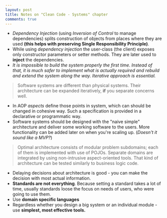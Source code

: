 ```yaml
---
layout: post
title: Notes on "Clean Code - Systems" chapter
comments: true
---
```


  * _Dependency Injection_ (using _Inversion of Control_ to manage dependencies) splits construction of objects from places where they are used **(this helps with preserving Single Responsibility Principle)**.
  * While using _dependency injection_ the user-class (the client) exposes only constructor parameters or setter methods. They are later used to **inject** the dependencies.
  * _It is impossible to build the system properly the first time. Instead of that, it is much safer to implement what is actually required and rebuild and extend the system along the way. Iterative approach is essential._

  > Software systems are different than physical systems. Their architecture can be expanded iteratively, **if** you separate concerns well.

  * In AOP _aspects_ define those points in system, which can should be changed in cohesive way. Such a specification is provided in a declarative or programmatic way.
  * Software systems should be designed with the "naive simple" architecture and deliver some working software to the users. More functionality can be added later on when you're scaling up. (_Doesn't it sound like a MVP?_)

  > Optimal architecture consists of modular problem subdomains; each of them is implemented with use of POJOs. Separate domains are integrated by using non-intrusive aspect-oriented tools. That kind of architecture can be tested similarly to business logic code.

  * Delaying decisions about architecture is good - you can make the decision with most actual information.
  * **Standards are not everything**. Because setting a standard takes a lot of time, usually standards loose the focus on needs of users, who were going to use them.
  * Use **domain specific languages**
  * Regardless whether you design a big system or an individual module - use **simplest, most effective tools.**

